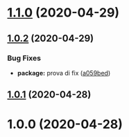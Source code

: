 # [1.1.0](https://github.com/keggyy/gitversion-demo/compare/v1.0.2...v1.1.0) (2020-04-29)

## [1.0.2](https://github.com/keggyy/gitversion-demo/compare/v1.0.1...v1.0.2) (2020-04-29)


### Bug Fixes

* **package:** prova di fix ([a059bed](https://github.com/keggyy/gitversion-demo/commit/a059bed1738276f5fca7a163c3be168a6873cc6d))

## [1.0.1](https://github.com/keggyy/gitversion-demo/compare/v1.0.0...v1.0.1) (2020-04-28)

# 1.0.0 (2020-04-28)
